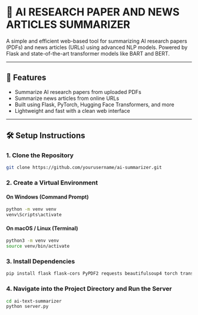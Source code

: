 # 🧠 AI RESEARCH PAPER AND NEWS ARTICLES SUMMARIZER
A simple and efficient web-based tool for summarizing AI research papers (PDFs) and news articles (URLs) using advanced NLP models. Powered by Flask and state-of-the-art transformer models like BART and BERT.

---

## 🚀 Features
- Summarize AI research papers from uploaded PDFs
- Summarize news articles from online URLs
- Built using Flask, PyTorch, Hugging Face Transformers, and more
- Lightweight and fast with a clean web interface

---

## 🛠️ Setup Instructions
### 1. Clone the Repository
```bash
git clone https://github.com/yourusername/ai-summarizer.git
```

### 2. Create a Virtual Environment
#### On Windows (Command Prompt)
```bash
python -m venv venv
venv\Scripts\activate
```
#### On macOS / Linux (Terminal)
```bash
python3 -m venv venv
source venv/bin/activate
```

### 3. Install Dependencies
```bash
pip install flask flask-cors PyPDF2 requests beautifulsoup4 torch transformers bert-extractive-summarizer pycryptodome newspaper3k lxml_html_clean

```

### 4. Navigate into the Project Directory and Run the Server
```bash
cd ai-text-summarizer
python server.py
```
